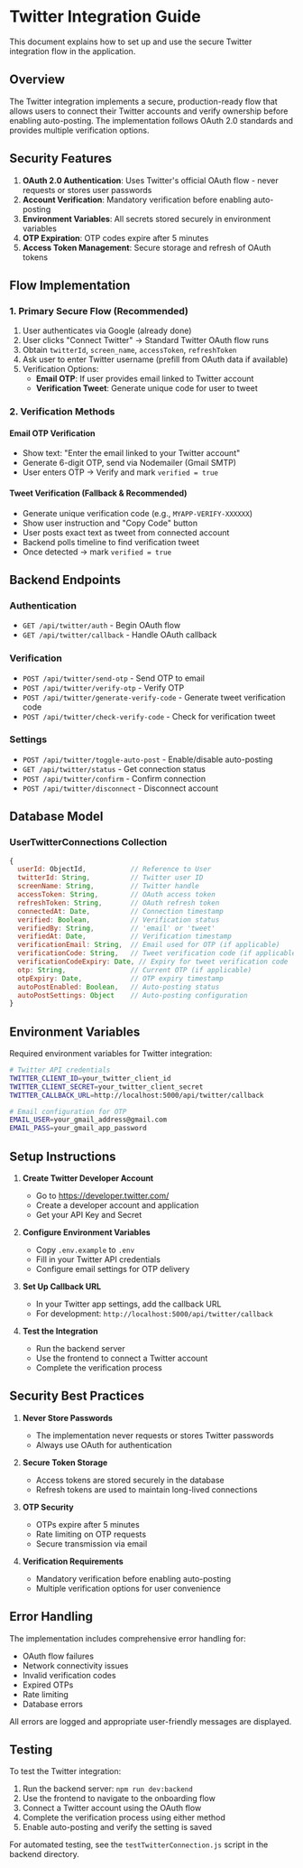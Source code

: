 # Twitter Integration Guide

This document explains how to set up and use the secure Twitter integration flow in the application.

## Overview

The Twitter integration implements a secure, production-ready flow that allows users to connect their Twitter accounts and verify ownership before enabling auto-posting. The implementation follows OAuth 2.0 standards and provides multiple verification options.

## Security Features

1. **OAuth 2.0 Authentication**: Uses Twitter's official OAuth flow - never requests or stores user passwords
2. **Account Verification**: Mandatory verification before enabling auto-posting
3. **Environment Variables**: All secrets stored securely in environment variables
4. **OTP Expiration**: OTP codes expire after 5 minutes
5. **Access Token Management**: Secure storage and refresh of OAuth tokens

## Flow Implementation

### 1. Primary Secure Flow (Recommended)

1. User authenticates via Google (already done)
2. User clicks "Connect Twitter" → Standard Twitter OAuth flow runs
3. Obtain `twitterId`, `screen_name`, `accessToken`, `refreshToken`
4. Ask user to enter Twitter username (prefill from OAuth data if available)
5. Verification Options:
   - **Email OTP**: If user provides email linked to Twitter account
   - **Verification Tweet**: Generate unique code for user to tweet

### 2. Verification Methods

#### Email OTP Verification
- Show text: "Enter the email linked to your Twitter account"
- Generate 6-digit OTP, send via Nodemailer (Gmail SMTP)
- User enters OTP → Verify and mark `verified = true`

#### Tweet Verification (Fallback & Recommended)
- Generate unique verification code (e.g., `MYAPP-VERIFY-XXXXXX`)
- Show user instruction and "Copy Code" button
- User posts exact text as tweet from connected account
- Backend polls timeline to find verification tweet
- Once detected → mark `verified = true`

## Backend Endpoints

### Authentication
- `GET /api/twitter/auth` - Begin OAuth flow
- `GET /api/twitter/callback` - Handle OAuth callback

### Verification
- `POST /api/twitter/send-otp` - Send OTP to email
- `POST /api/twitter/verify-otp` - Verify OTP
- `POST /api/twitter/generate-verify-code` - Generate tweet verification code
- `POST /api/twitter/check-verify-code` - Check for verification tweet

### Settings
- `POST /api/twitter/toggle-auto-post` - Enable/disable auto-posting
- `GET /api/twitter/status` - Get connection status
- `POST /api/twitter/confirm` - Confirm connection
- `POST /api/twitter/disconnect` - Disconnect account

## Database Model

### UserTwitterConnections Collection

```javascript
{
  userId: ObjectId,           // Reference to User
  twitterId: String,          // Twitter user ID
  screenName: String,         // Twitter handle
  accessToken: String,        // OAuth access token
  refreshToken: String,       // OAuth refresh token
  connectedAt: Date,          // Connection timestamp
  verified: Boolean,          // Verification status
  verifiedBy: String,         // 'email' or 'tweet'
  verifiedAt: Date,           // Verification timestamp
  verificationEmail: String,  // Email used for OTP (if applicable)
  verificationCode: String,   // Tweet verification code (if applicable)
  verificationCodeExpiry: Date, // Expiry for tweet verification code
  otp: String,                // Current OTP (if applicable)
  otpExpiry: Date,            // OTP expiry timestamp
  autoPostEnabled: Boolean,   // Auto-posting status
  autoPostSettings: Object    // Auto-posting configuration
}
```

## Environment Variables

Required environment variables for Twitter integration:

```bash
# Twitter API credentials
TWITTER_CLIENT_ID=your_twitter_client_id
TWITTER_CLIENT_SECRET=your_twitter_client_secret
TWITTER_CALLBACK_URL=http://localhost:5000/api/twitter/callback

# Email configuration for OTP
EMAIL_USER=your_gmail_address@gmail.com
EMAIL_PASS=your_gmail_app_password
```

## Setup Instructions

1. **Create Twitter Developer Account**
   - Go to https://developer.twitter.com/
   - Create a developer account and application
   - Get your API Key and Secret

2. **Configure Environment Variables**
   - Copy `.env.example` to `.env`
   - Fill in your Twitter API credentials
   - Configure email settings for OTP delivery

3. **Set Up Callback URL**
   - In your Twitter app settings, add the callback URL
   - For development: `http://localhost:5000/api/twitter/callback`

4. **Test the Integration**
   - Run the backend server
   - Use the frontend to connect a Twitter account
   - Complete the verification process

## Security Best Practices

1. **Never Store Passwords**
   - The implementation never requests or stores Twitter passwords
   - Always use OAuth for authentication

2. **Secure Token Storage**
   - Access tokens are stored securely in the database
   - Refresh tokens are used to maintain long-lived connections

3. **OTP Security**
   - OTPs expire after 5 minutes
   - Rate limiting on OTP requests
   - Secure transmission via email

4. **Verification Requirements**
   - Mandatory verification before enabling auto-posting
   - Multiple verification options for user convenience

## Error Handling

The implementation includes comprehensive error handling for:

- OAuth flow failures
- Network connectivity issues
- Invalid verification codes
- Expired OTPs
- Rate limiting
- Database errors

All errors are logged and appropriate user-friendly messages are displayed.

## Testing

To test the Twitter integration:

1. Run the backend server: `npm run dev:backend`
2. Use the frontend to navigate to the onboarding flow
3. Connect a Twitter account using the OAuth flow
4. Complete the verification process using either method
5. Enable auto-posting and verify the setting is saved

For automated testing, see the `testTwitterConnection.js` script in the backend directory.